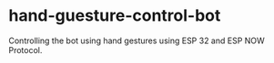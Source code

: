 # hand-guesture-control-bot
Controlling  the bot using hand gestures using ESP 32 and ESP NOW Protocol. 
